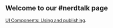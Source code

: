 ## Welcome to our #nerdtalk page


[UI Components: Using and publishing](https://docs.google.com/presentation/d/1TYGB9HJLg2wK1dBaVWtVgyJikuD5s6fkI6Wc5mHFwx8/edit?usp=sharing
).

